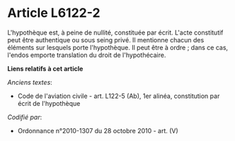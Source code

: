 # Article L6122-2

L'hypothèque est, à peine de nullité, constituée par écrit. L'acte constitutif peut être authentique ou sous seing privé. Il
mentionne chacun des éléments sur lesquels porte l'hypothèque. Il peut être à ordre ; dans ce cas, l'endos emporte
translation du droit de l'hypothécaire.

**Liens relatifs à cet article**

_Anciens textes_:

  - Code de l'aviation civile - art. L122-5 (Ab), 1er alinéa, constitution par écrit de l'hypothèque

_Codifié par_:

  - Ordonnance n°2010-1307 du 28 octobre 2010 - art. (V)
